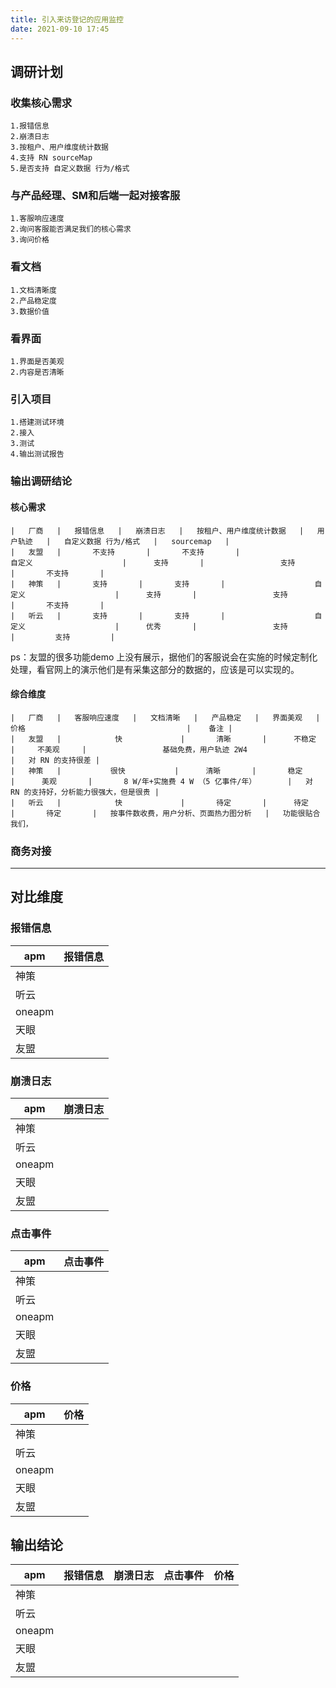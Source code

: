 ```yaml
---
title: 引入来访登记的应用监控
date: 2021-09-10 17:45
---
```

## 调研计划

### 收集核心需求
    1.报错信息
    2.崩溃日志
    3.按租户、用户维度统计数据
    4.支持 RN sourceMap
    5.是否支持 自定义数据 行为/格式
### 与产品经理、SM和后端一起对接客服
    1.客服响应速度
    2.询问客服能否满足我们的核心需求
    3.询问价格
### 看文档
    1.文档清晰度
    2.产品稳定度
    3.数据价值
### 看界面
    1.界面是否美观
    2.内容是否清晰
### 引入项目
    1.搭建测试环境
    2.接入
    3.测试
    4.输出测试报告
### 输出调研结论
#### 核心需求
```table
|   厂商   |   报错信息   |   崩溃日志   |   按租户、用户维度统计数据   |   用户轨迹   |   自定义数据 行为/格式   |   sourcemap   |   
|   友盟   |       不支持       |       不支持       |                    自定义                    |      支持       |                 支持                  |       不支持       |   
|   神策   |       支持       |       支持       |                    自定义                    |      支持       |                 支持                  |       不支持       |   
|   听云   |       支持       |       支持       |                    自定义                    |      优秀       |                 支持                  |         支持         |   
```
ps：友盟的很多功能demo 上没有展示，据他们的客服说会在实施的时候定制化处理，看官网上的演示他们是有采集这部分的数据的，应该是可以实现的。
#### 综合维度
```table
|   厂商   |   客服响应速度   |   文档清晰   |   产品稳定   |   界面美观   |                                   价格                                    |    备注 |
|   友盟   |            快             |       清晰       |      不稳定       |     不美观     |                 基础免费，用户轨迹 2W4                  |   对 RN 的支持很差 |
|   神策   |           很快           |      清晰       |       稳定       |      美观       |       8 W/年+实施费 4 W （5 亿事件/年）       |   对 RN 的支持好，分析能力很强大，但是很贵 |
|   听云   |            快             |       待定       |      待定       |       待定       |   按事件数收费，用户分析、页面热力图分析   |   功能很贴合我们，
```
### 商务对接

----------
## 对比维度

### 报错信息

|apm|报错信息|
|----| ---- |
|神策| |
|听云| | 
|oneapm| |
|天眼| |
|友盟| |

### 崩溃日志

|apm|崩溃日志|
|----| ---- |
|神策| |
|听云| | 
|oneapm| |
|天眼| |
|友盟| |

### 点击事件

|apm|点击事件|
|----| ---- |
|神策| |
|听云| | 
|oneapm| |
|天眼| |
|友盟| |

### 价格

|apm|价格|
|----| ---- |
|神策| |
|听云| | 
|oneapm| |
|天眼| |
|友盟| |

## 输出结论

|apm|报错信息|崩溃日志|点击事件|价格|
|----| ---- | ---- | ---- | ---- |
|神策| | | | |
|听云| | | | |
|oneapm| | | | |
|天眼| | | | |
|友盟| | | | |